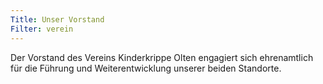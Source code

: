 ```yaml
---
Title: Unser Vorstand
Filter: verein
---
```

Der Vorstand des Vereins Kinderkrippe Olten engagiert sich ehrenamtlich für die Führung und Weiterentwicklung unserer beiden Standorte.